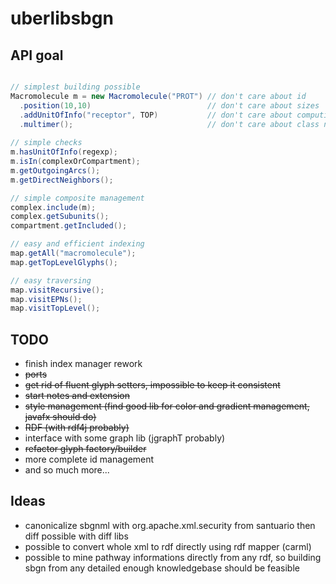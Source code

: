# uberlibsbgn

## API goal

```java

// simplest building possible
Macromolecule m = new Macromolecule("PROT") // don't care about id
  .position(10,10)                          // don't care about sizes
  .addUnitOfInfo("receptor", TOP)           // don't care about computing auxiliary bboxes              
  .multimer();                              // don't care about class name management
  
// simple checks
m.hasUnitOfInfo(regexp);
m.isIn(complexOrCompartment);
m.getOutgoingArcs();
m.getDirectNeighbors();

// simple composite management
complex.include(m);
complex.getSubunits();
compartment.getIncluded();

// easy and efficient indexing
map.getAll("macromolecule");
map.getTopLevelGlyphs();

// easy traversing
map.visitRecursive();
map.visitEPNs();
map.visitTopLevel();

```

## TODO

 - finish index manager rework
 - ~~ports~~
 - ~~get rid of fluent glyph setters, impossible to keep it consistent~~
 - ~~start notes and extension~~
 - ~~style management (find good lib for color and gradient management, javafx should do)~~
 - ~~RDF (with rdf4j probably)~~
 - interface with some graph lib (jgraphT probably)
 - ~~refactor glyph factory/builder~~
 - more complete id management
 - and so much more...

## Ideas
 - canonicalize sbgnml with org.apache.xml.security from santuario 
 then diff possible with diff libs
 - possible to convert whole xml to rdf directly using rdf mapper (carml)
 - possible to mine pathway informations directly from any rdf, so building
 sbgn from any detailed enough knowledgebase should be feasible
